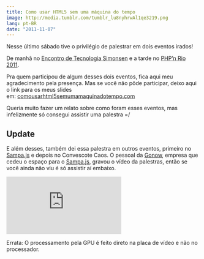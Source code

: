 ```yaml
---
title: Como usar HTML5 sem uma máquina do tempo
image: http://media.tumblr.com/tumblr_lu8nyhrwAl1qe3219.png
lang: pt-BR
date: "2011-11-07"
---
```


Nesse último sábado tive o privilégio de palestrar em dois eventos irados!

De manhã no [Encontro de Tecnologia Simonsen](http://www.simonsen.br/ets/) e a tarde no [PHP’n Rio 2011](http://phpnrio.com.br/).

<!-- more -->

Pra quem participou de algum desses dois eventos, fica aqui meu agradecimento pela presença. Mas se você não pôde participar, deixo aqui o link para os meus slides em: [comousarhtml5semumamaquinadotempo.com](http://comousarhtml5semumamaquinadotempo.com/)

Queria muito fazer um relato sobre como foram esses eventos, mas infelizmente só consegui assistir uma palestra =/

## Update

E além desses, também dei essa palestra em outros eventos, primeiro no [Sampa.js](http://sampajs.com/) e depois no Convescote Caos. O pessoal da [Gonow](http://www.gonow.com.br/blog/2011/11/25/html5-web-semantica-que-chegou-para-ficar/), empresa que cedeu o espaço para o [Sampa.js](http://sampajs.com/), gravou o vídeo da palestras, então se você ainda não viu é só assistir aí embaixo.

<div class="iframe-wrap">
  <iframe src="http://www.youtube.com/embed/7u4Rcc955fU" frameborder="0" allowfullscreen="true">
  </iframe>
</div>

Errata: O processamento pela GPU é feito direto na placa de vídeo e não no processador.
